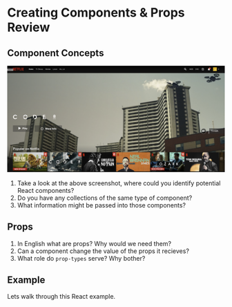 # Creating Components & Props Review

## Component Concepts

![Netflix screenshot](images/netflix.png)

1.  Take a look at the above screenshot, where could you identify potential React components?  
2.  Do you have any collections of the same type of component?
3.  What information might be passed into those components?

## Props

1.  In English what are props?  Why would we need them?
2.  Can a component change the value of the props it recieves?
3.  What role do `prop-types` serve?  Why bother?

## Example

Lets walk through this React example.
